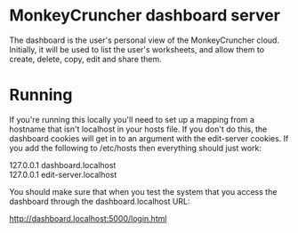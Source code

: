 MonkeyCruncher dashboard server
===============================

The dashboard is the user's personal view of the MonkeyCruncher cloud. Initially, it will be used to list the user's
worksheets, and allow them to create, delete, copy, edit and share them.


Running
=======

If you're running this locally you'll need to set up a mapping from a hostname that isn't localhost in your hosts file.
If you don't do this, the dashboard cookies will get in to an argument with the edit-server cookies. If you add the
following to /etc/hosts then everything should just work:

127.0.0.1  dashboard.localhost<br/>
127.0.0.1  edit-server.localhost

You should make sure that when you test the system that you access the dashboard through the dashboard.localhost URL:

http://dashboard.localhost:5000/login.html
